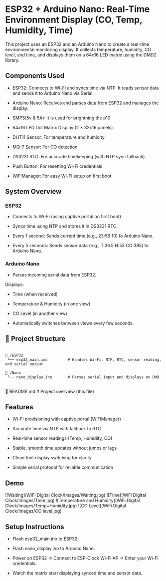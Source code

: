 # ESP32 + Arduino Nano: Real-Time Environment Display (CO, Temp, Humidity, Time)

This project uses an ESP32 and an Arduino Nano to create a real-time environmental monitoring display. It collects temperature, humidity, CO level, and time, and displays them on a 64x16 LED matrix using the DMD2 library.

## Components Used

- ESP32: Connects to Wi-Fi and syncs time via NTP. It reads sensor data and sends it to Arduino Nano via Serial.

- Arduino Nano: Receives and parses data from ESP32 and manages the display.

- SMPS(5v & 5A): It is used for brightning the p10  

- 64x16 LED Dot Matrix Display (2 × 32x16 panels)

- DHT11 Sensor: For temperature and humidity

- MQ-7 Sensor: For CO detection

- DS3231 RTC: For accurate timekeeping (with NTP sync fallback)

- Push Button: For resetting Wi-Fi credentials

- WiFiManager: For easy Wi-Fi setup on first boot

## System Overview

### ESP32

- Connects to Wi-Fi (using captive portal on first boot).

- Syncs time using NTP and stores it in DS3231 RTC.

- Every 1 second: Sends current time (e.g., 23:56:10) to Arduino Nano.

- Every 5 seconds: Sends sensor data (e.g., T:26.5 H:53 CO:385) to Arduino Nano.

### Arduino Nano

- Parses incoming serial data from ESP32.

Displays:

- Time (when received)

- Temperature & Humidity (in one view)

- CO Level (in another view)

- Automatically switches between views every few seconds.

## 📁 Project Structure

<pre> <code> 
📂 /ESP32
 └── esp32_main.ino         # Handles Wi-Fi, NTP, RTC, sensor reading, and serial output

📂 /Nano
 └── nano_display.ino       # Parses serial input and displays on DMD
</code> </pre>

📜 README.md                # Project overview (this file)

## Features

- Wi-Fi provisioning with captive portal (WiFiManager)

- Accurate time via NTP with fallback to RTC

- Real-time sensor readings (Temp, Humidity, CO)

- Stable, smooth time updates without jumps or lags

- Clean font display switching for clarity

- Simple serial protocol for reliable communication

## Demo

![Waiting](WiFi Digital Clock/Images/Waiting.jpg)
![Time](WiFi Digital Clock/Images/Time.jpg)
![Temperature and Humidity](WiFi Digital Clock/Images/Temp+Humidity.jpg)
![CO Level](WiFi Digital Clock/Images/CO level.jpg)

## Setup Instructions

- Flash esp32_main.ino to ESP32.

- Flash nano_display.ino to Arduino Nano.

- Power on ESP32 → Connect to ESP-Clock Wi-Fi AP → Enter your Wi-Fi credentials.

- Watch the matrix start displaying synced time and sensor data.
